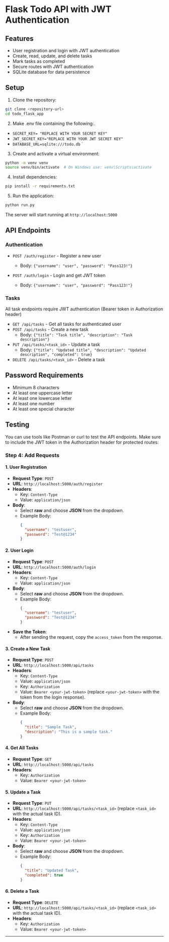 # Flask Todo API with JWT Authentication
## Features

- User registration and login with JWT authentication
- Create, read, update, and delete tasks
- Mark tasks as completed
- Secure routes with JWT authentication
- SQLite database for data persistence

## Setup

1. Clone the repository:
```bash
git clone <repository-url>
cd todo_flask_app
```
2. Make .env file containing the following:.
- `SECRET_KEY= "REPLACE WITH YOUR SECRET KEY"`
- `JWT_SECRET_KEY="REPLACE WITH YOUR JWT SECRET KEY"`
- `DATABASE_URL=sqlite:///todo.db`
`

3. Create and activate a virtual environment:
```bash
python -m venv venv
source venv/bin/activate  # On Windows use: venv\Scripts\activate
```

4. Install dependencies:
```bash
pip install -r requirements.txt
```

5. Run the application:
```bash
python run.py
```

The server will start running at `http://localhost:5000`

## API Endpoints

### Authentication

- `POST /auth/register` - Register a new user
  - Body: `{"username": "user", "password": "Pass123!"}`

- `POST /auth/login` - Login and get JWT token
  - Body: `{"username": "user", "password": "Pass123!"}`

### Tasks

All task endpoints require JWT authentication (Bearer token in Authorization header)

- `GET /api/tasks` - Get all tasks for authenticated user
- `POST /api/tasks` - Create a new task
  - Body: `{"title": "Task title", "description": "Task description"}`
- `PUT /api/tasks/<task_id>` - Update a task
  - Body: `{"title": "Updated title", "description": "Updated description", "completed": true}`
- `DELETE /api/tasks/<task_id>` - Delete a task

## Password Requirements

- Minimum 8 characters
- At least one uppercase letter
- At least one lowercase letter
- At least one number
- At least one special character

## Testing

You can use tools like Postman or curl to test the API endpoints. Make sure to include the JWT token in the Authorization header for protected routes:

### **Step 4: Add Requests**

#### **1. User Registration**
- **Request Type**: `POST`
- **URL**: `http://localhost:5000/auth/register`
- **Headers**:
  - Key: `Content-Type`
  - Value: `application/json`
- **Body**:
  - Select **raw** and choose **JSON** from the dropdown.
  - Example Body:
    ```json
    {
      "username": "testuser",
      "password": "Test@1234"
    }
    ```

#### **2. User Login**
- **Request Type**: `POST`
- **URL**: `http://localhost:5000/auth/login`
- **Headers**:
  - Key: `Content-Type`
  - Value: `application/json`
- **Body**:
  - Select **raw** and choose **JSON** from the dropdown.
  - Example Body:
    ```json
    {
      "username": "testuser",
      "password": "Test@1234"
    }
    ```
- **Save the Token**:
  - After sending the request, copy the `access_token` from the response.

#### **3. Create a New Task**
- **Request Type**: `POST`
- **URL**: `http://localhost:5000/api/tasks`
- **Headers**:
  - Key: `Content-Type`
  - Value: `application/json`
  - Key: `Authorization`
  - Value: `Bearer <your-jwt-token>` (replace `<your-jwt-token>` with the token from the login response).
- **Body**:
  - Select **raw** and choose **JSON** from the dropdown.
  - Example Body:
    ```json
    {
      "title": "Sample Task",
      "description": "This is a sample task."
    }
    ```

#### **4. Get All Tasks**
- **Request Type**: `GET`
- **URL**: `http://localhost:5000/api/tasks`
- **Headers**:
  - Key: `Authorization`
  - Value: `Bearer <your-jwt-token>`

#### **5. Update a Task**
- **Request Type**: `PUT`
- **URL**: `http://localhost:5000/api/tasks/<task_id>` (replace `<task_id>` with the actual task ID).
- **Headers**:
  - Key: `Content-Type`
  - Value: `application/json`
  - Key: `Authorization`
  - Value: `Bearer <your-jwt-token>`
- **Body**:
  - Select **raw** and choose **JSON** from the dropdown.
  - Example Body:
    ```json
    {
      "title": "Updated Task",
      "completed": true
    }
    ```

#### **6. Delete a Task**
- **Request Type**: `DELETE`
- **URL**: `http://localhost:5000/api/tasks/<task_id>` (replace `<task_id>` with the actual task ID).
- **Headers**:
  - Key: `Authorization`
  - Value: `Bearer <your-jwt-token>`

---

